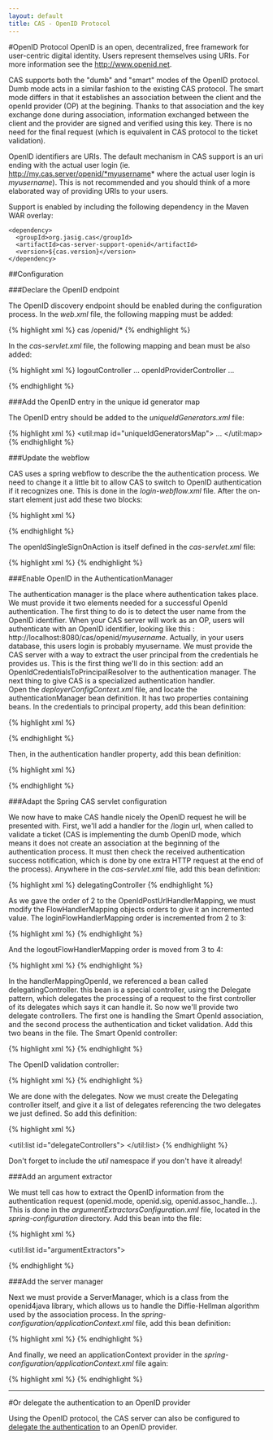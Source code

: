 ```yaml
---
layout: default
title: CAS - OpenID Protocol
---
```


#OpenID Protocol
OpenID is an open, decentralized, free framework for user-centric digital identity. Users represent themselves using URIs. For more information see the http://www.openid.net.

CAS supports both the "dumb" and "smart" modes of the OpenID protocol. Dumb mode acts in a similar fashion to the existing CAS protocol. The smart mode differs in that it establishes an association between the client and the openId provider (OP) at the begining. Thanks to that association and the key exchange done during association, information exchanged between the client and the provider are signed and verified using this key. There is no need for the final request (which is equivalent in CAS protocol to the ticket validation).

OpenID identifiers are URIs. The default mechanism in CAS support is an uri ending with the actual user login (ie. http://my.cas.server/openid/*myusername* where the actual user login is *myusername*). This is not recommended and you should think of a more elaborated way of providing URIs to your users.

Support is enabled by including the following dependency in the Maven WAR overlay:

    <dependency>
      <groupId>org.jasig.cas</groupId>
      <artifactId>cas-server-support-openid</artifactId>
      <version>${cas.version}</version>
    </dependency>


##Configuration


###Declare the OpenID endpoint

The OpenID discovery endpoint should be enabled during the configuration process. In the *web.xml* file, the following mapping must be added:

{% highlight xml %}
<servlet-mapping>
  <servlet-name>cas</servlet-name>
  <url-pattern>/openid/*</url-pattern>
</servlet-mapping>
{% endhighlight %}

In the *cas-servlet.xml* file, the following mapping and bean must be also added:

{% highlight xml %}
<bean id="handlerMappingC" class="org.springframework.web.servlet.handler.SimpleUrlHandlerMapping">
  <property name="mappings">
    <props>
      <prop key="/logout">logoutController</prop>
      ...
      <prop key="/openid/*">openIdProviderController</prop>
      ... 


<bean
    id="openIdProviderController"
    class="org.jasig.cas.support.openid.web.OpenIdProviderController"
    p:loginUrl="${server.prefix}/login"/>
{% endhighlight %}


###Add the OpenID entry in the unique id generator map

The OpenID entry should be added to the *uniqueIdGenerators.xml* file:

{% highlight xml %}
<util:map id="uniqueIdGeneratorsMap">
  ...
  <entry
    key="org.jasig.cas.support.openid.authentication.principal.OpenIdService"
    value-ref="serviceTicketUniqueIdGenerator" />
</util:map>
{% endhighlight %}


###Update the webflow

CAS uses a spring webflow to describe the the authentication process. We need to change it a little bit to allow CAS to switch to OpenID authentication if it recognizes one. This is done in the *login-webflow.xml* file. After the on-start element just add these two blocks:

{% highlight xml %}
<!-- If the request contains a parameter called openid.mode and is not an association request, switch to openId. Otherwise, continue normal webflow. -->
<decision-state id="selectFirstAction">
    <if
       test="externalContext.requestParameterMap['openid.mode'] ne ''
        &amp;&amp; externalContext.requestParameterMap['openid.mode'] ne null
        &amp;&amp; externalContext.requestParameterMap['openid.mode'] ne 'associate'"
       then="openIdSingleSignOnAction" else="ticketGrantingTicketCheck" />
</decision-state>
       
<!-- The OpenID authentication action. If authentication is successful, send the ticket granting ticker. Otherwise, redirect to the login form. -->
<action-state id="openIdSingleSignOnAction">
    <evaluate expression="openIdSingleSignOnAction" />
    <transition on="success" to="sendTicketGrantingTicket" />
    <transition on="error" to="viewLoginForm" />
    <transition on="warn" to="warn" />
</action-state>
{% endhighlight %}

The openIdSingleSignOnAction is itself defined in the *cas-servlet.xml* file:

{% highlight xml %}
<bean id="openIdSingleSignOnAction" class="org.jasig.cas.support.openid.web.flow.OpenIdSingleSignOnAction"
      p:centralAuthenticationService-ref="centralAuthenticationService"/>
{% endhighlight %}


###Enable OpenID in the AuthenticationManager

The authentication manager is the place where authentication takes place. We must provide it two elements needed for a successful OpenId authentication. The first thing to do is to detect the user name from the OpenID identifier. When your CAS server will work as an OP, users will authenticate with an OpenID identifier, looking like this : http://localhost:8080/cas/openid/*myusername*. Actually, in your users database, this users login is probably myusername. We must provide the CAS server with a way to extract the user principal from the credentials he provides us. This is the first thing we'll do in this section: add an OpenIdCredentialsToPrincipalResolver to the authentication manager. The next thing to give CAS is a specialized authentication handler.  
Open the *deployerConfigContext.xml* file, and locate the authenticationManager bean definition. It has two properties containing beans. In the credentials to principal property, add this bean definition:

{% highlight xml %}
<!-- The openid credentials to principal resolver -->
<bean class="org.jasig.cas.support.openid.authentication.principal.OpenIdPrincipalResolver" />
{% endhighlight %}

Then, in the authentication handler property, add this bean definition:

{% highlight xml %}
<!-- The open id authentication handler -->
<bean class="org.jasig.cas.support.openid.authentication.handler.support.OpenIdCredentialsAuthenticationHandler" p:ticketRegistry-ref="ticketRegistry" />
{% endhighlight %}


###Adapt the Spring CAS servlet configuration

We now have to make CAS handle nicely the OpenID request he will be presented with. First, we'll add a handler for the /login url, when called to validate a ticket (CAS is implementing the dumb OpenID mode, which means it does not create an association at the beginning of the authentication process. It must then check the received authentication success notification, which is done by one extra HTTP request at the end of the process). Anywhere in the *cas-servlet.xml* file, add this bean definition:

{% highlight xml %}
<bean id="handlerMappingOpendId"
      class="org.jasig.cas.support.openid.web.support.OpenIdPostUrlHandlerMapping">
    <!-- Notice we set the order value to 2, which is the order of the flow handler mapping. We'll fix that just next.
    The OpenIDPostUrlHandlerMapping MUST be called before the login webflow action is called, otherwise we will never be able to validate the authentication success. -->
    <property name="order" value="2"/>
    <property name="mappings">
        <props>
            <prop key="/login">delegatingController</prop>
        </props>
    </property>
</bean>
{% endhighlight %}

As we gave the order of 2 to the OpenIdPostUrlHandlerMapping, we must modify the FlowHandlerMapping objects orders to give it an incremented value. The loginFlowHandlerMapping order is incremented from 2 to 3:

{% highlight xml %}
<bean id="loginFlowHandlerMapping" class="org.springframework.webflow.mvc.servlet.FlowHandlerMapping"
   p:flowRegistry-ref="loginFlowRegistry" p:order="3">
   <property name="interceptors">
      <ref local="localeChangeInterceptor" />
   </property>
</bean>
{% endhighlight %}

And the logoutFlowHandlerMapping order is moved from 3 to 4:

{% highlight xml %}
<bean id="logoutFlowHandlerMapping" class="org.springframework.webflow.mvc.servlet.FlowHandlerMapping"
   p:flowRegistry-ref="logoutFlowRegistry" p:order="4">
   <property name="interceptors">
      <ref local="localeChangeInterceptor" />
   </property>
</bean>
{% endhighlight %}

In the handlerMappingOpenId, we referenced a bean called delegatingController. this bean is a special controller, using the Delegate pattern, which delegates the processing of a request to the first controller of its delegates which says it can handle it. So now we'll provide two delegate controllers. The first one is handling the Smart OpenId association, and the second process the authentication and ticket validation. Add this two beans in the file.
The Smart OpenId controller:

{% highlight xml %}
<bean id="smartOpenIdAssociationController" class="org.jasig.cas.support.openid.web.mvc.SmartOpenIdController"
     p:serverManager-ref="serverManager"
     p:successView="casOpenIdAssociationSuccessView" p:failureView="casOpenIdAssociationFailureView" />
{% endhighlight %}

The OpenID validation controller:

{% highlight xml %}
<bean id="openIdValidateController" class="org.jasig.cas.web.ServiceValidateController"
       p:validationSpecificationClass="org.jasig.cas.validation.Cas20WithoutProxyingValidationSpecification"
       p:centralAuthenticationService-ref="centralAuthenticationService"
       p:proxyHandler-ref="proxy20Handler" p:argumentExtractor-ref="openIdArgumentExtractor"
       p:successView="casOpenIdServiceSuccessView" p:failureView="casOpenIdServiceFailureView" />
{% endhighlight %}

We are done with the delegates. Now we must create the Delegating controller itself, and give it a list of delegates referencing the two delegates we just defined. So add this definition:

{% highlight xml %}
<bean id="delegatingController" class="org.jasig.cas.web.DelegatingController"
  p:delegates-ref="delegateControllers"/>
 
<util:list id="delegateControllers">
  <ref bean="smartOpenIdAssociationController"/>
  <ref bean="openIdValidateController"/>
</util:list>
{% endhighlight %}

Don't forget to include the *util* namespace if you don't have it already!


###Add an argument extractor

We must tell cas how to extract the OpenID information from the authentication request (openid.mode, openid.sig, openid.assoc_handle...). This is done in the *argumentExtractorsConfiguration.xml* file, located in the *spring-configuration* directory. Add this bean into the file:

{% highlight xml %}
<bean id="openIdArgumentExtractor" class="org.jasig.cas.support.openid.web.support.OpenIdArgumentExtractor" />
 
<util:list id="argumentExtractors">
   <ref bean="casArgumentExtractor" />
   <!-- The OpenId arguments extractor -->
   <ref bean="openIdArgumentExtractor" />
   <ref bean="samlArgumentExtractor" />
</util:list>
{% endhighlight %}


###Add the server manager

Next we must provide a ServerManager, which is a class from the openid4java library, which allows us to handle the Diffie-Hellman algorithm used by the association process. In the *spring-configuration/applicationContext.xml* file, add this bean definition:

{% highlight xml %}
<bean id="serverManager" class="org.openid4java.server.ServerManager"
   p:oPEndpointUrl="${server.prefix}/login"
   p:enforceRpId="false" />
{% endhighlight %}

And finally, we need an applicationContext provider in the *spring-configuration/applicationContext.xml* file again:

{% highlight xml %}
<bean id="applicationContextProvider" class="org.jasig.cas.util.ApplicationContextProvider" />
{% endhighlight %}

***


#Or delegate the authentication to an OpenID provider

Using the OpenID protocol, the CAS server can also be configured to [delegate the authentication](../integration/Delegate-Authentication.html) to an OpenID provider.

